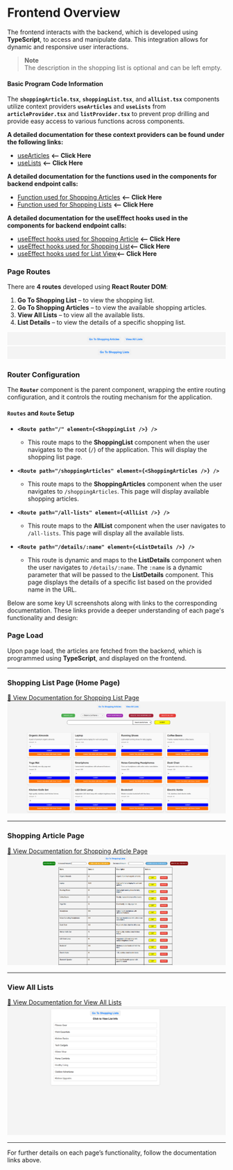 # Frontend Overview

The frontend interacts with the backend, which is developed using **TypeScript**, to access and manipulate data. This integration allows for dynamic and responsive user interactions.
> **Note**  
> The description in the shopping list is optional and can be left empty.
#### Basic Program Code Information

The **`shoppingArticle.tsx`**, **`shoppingList.tsx`**, and **`allList.tsx`** components utilize context providers **`useArticles`** and **`useLists`** from **`articleProvider.tsx`** and **`listProvider.tsx`** to prevent prop drilling and provide easy access to various functions across components.

**A detailed documentation for these context providers can be found under the following links:**

- [useArticles](contextProviderDocs/articleContextProvider.md) **<-- Click Here**
- [useLists](contextProviderDocs/listContextProvider.md) **<-- Click Here**


**A detailed documentation for the functions used in the components for backend endpoint calls:**

- [Function used for Shopping Articles](functionInComponentDocs/articlesFunction.md) **<-- Click Here**
- [Function used for Shopping Lists](functionInComponentDocs/listFunction.md) **<-- Click Here**

**A detailed documentation for the useEffect hooks used in the components for backend endpoint calls:**

- [useEffect hooks used for Shopping Article](useEffectHooksDocs/articles.md) **<-- Click Here**
- [useEffect hooks used for Shopping List](useEffectHooksDocs/list.md)**<-- Click Here**
- [useEffect hooks used for List View](useEffectHooksDocs/listView.md)**<-- Click Here**

### Page Routes

There are **4 routes** developed using **React Router DOM**:
1. **Go To Shopping List** – to view the shopping list.
2. **Go To Shopping Articles** – to view the available shopping articles.
3. **View All Lists** – to view all the available lists.
4. **List Details** – to view the details of a specific shopping list.

![alt text](images/image.png)
![alt text](images/image-1.png)

### Router Configuration

The **`Router`** component is the parent component, wrapping the entire routing configuration, and it controls the routing mechanism for the application.

#### **`Routes`** and **`Route`** Setup

- **`<Route path="/" element={<ShoppingList />} />`**  
  - This route maps to the **ShoppingList** component when the user navigates to the root (`/`) of the application. This will display the shopping list page.

- **`<Route path="/shoppingArticles" element={<ShoppingArticles />} />`**  
  - This route maps to the **ShoppingArticles** component when the user navigates to `/shoppingArticles`. This page will display available shopping articles.

- **`<Route path="/all-lists" element={<AllList />} />`**  
  - This route maps to the **AllList** component when the user navigates to `/all-lists`. This page will display all the available lists.

- **`<Route path="/details/:name" element={<ListDetails />} />`**  
  - This route is dynamic and maps to the **ListDetails** component when the user navigates to `/details/:name`. The `:name` is a dynamic parameter that will be passed to the **ListDetails** component. This page displays the details of a specific list based on the provided name in the URL.

Below are some key UI screenshots along with links to the corresponding documentation. These links provide a deeper understanding of each page's functionality and design:


### Page Load

Upon page load, the articles are fetched from the backend, which is programmed using **TypeScript**, and displayed on the frontend.

---


### Shopping List Page (Home Page)
[📖 View Documentation for Shopping List Page](shoppingListDocs/README.md)  
![Shopping List Home Page](images/shoppingListPage.png)

---

### Shopping Article Page
[📖 View Documentation for Shopping Article Page](shoppingArticleDocs/README.md)  
![Shopping Article Page](images/shoppingArticlePage.png)

---

### View All Lists
[📖 View Documentation for View All Lists](allListDocs/README.md)  
![View All Lists](images/viewAlllLists.png)

---

For further details on each page’s functionality, follow the documentation links above.
